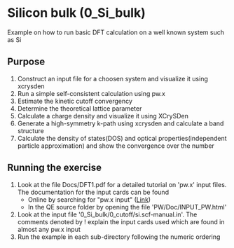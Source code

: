 # Silicon bulk (0_Si_bulk)
Example on how to run basic DFT calculation on a well known system such as Si

## Purpose
  1. Construct an input file for a choosen system and visualize it using xcrysden 
  2. Run a simple self-consistent calculation using pw.x
  3. Estimate the kinetic cutoff convergency
  4. Determine the theoretical lattice parameter
  5. Calculate a charge density and visualize it using XCrySDen
  6. Generate a high-symmetry k-path using xcrysden and calculate a band structure
  7. Calculate the density of states(DOS) and optical properties(independent particle approximation) and show the convergence over the number

## Running the exercise
  1. Look at the file Docs/DFT1.pdf for a detailed tutorial on 'pw.x' input files.
     The documentation for the input cards can be found
      - Online by searching for "pw.x input" ([Link](http://web.mit.edu/espresso_v6.1/i386_linux26/qe-6.1/Doc/INPUT_PW.html))
      - In the QE source folder by opening the file 'PW/Doc/INPUT_PW.html'
  2. Look at the input file '0_Si_bulk/0_cutoff/si.scf-manual.in'.
     The comments denoted by ! explain the input cards used which are found in almost any pw.x input
  3. Run the example in each sub-directory following the numeric ordering

      
        
        
